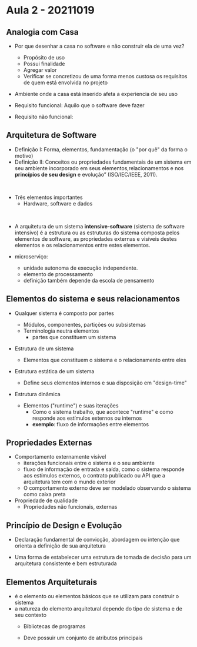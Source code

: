 # Aula 2 - 20211019 

## Analogia com Casa

- Por que desenhar a casa no software e não construir ela de uma vez?
    - Propósito de uso
    - Possui finalidade
    - Agregar valor
    - Verificar se concretizou de uma forma menos custosa os requisitos de quem está envolvida no projeto

- Ambiente onde a casa está inserido afeta a experiencia de seu uso


- Requisito funcional: Aquilo que o software deve fazer
- Requisito não funcional: 

## Arquitetura de Software
- Definição I: Forma, elementos, fundamentação (o "por quê" da forma o motivo)
- Definição II: Conceitos ou propriedades fundamentais de um sistema em seu ambiente incorporado em seus elementos,relacionamentos e nos **princípios de seu design** e evolução” (ISO/IEC/IEEE, 2011).

<br>

- Três elementos importantes
    - Hardware, software e dados

<br>

- A arquitetura de um sistema **intensive-software** (sistema de software intensivo) é a estrutura ou as estruturas do sistema composta pelos elementos de software, as propriedades externas e visíveis destes elementos e os relacionamentos entre estes elementos.

- microserviço:
    - unidade autonoma de execução independente.
    - elemento de processamento
    - definição também depende da escola de pensamento

## Elementos do sistema e seus relacionamentos
- Qualquer sistema é composto por partes
    - Módulos, componentes, partições ou subsistemas
    - Terminologia neutra elementos
        - partes que constituem um sistema

- Estrutura de um sistema
    - Elementos que constituem o sistema e o relacionamento entre eles

- Estrutura estática de um sistema
    - Define seus elementos internos e sua disposição em "design-time"

- Estrutura dinâmica
    - Elementos ("runtime") e suas iterações
        - Como o sistema trabalho, que acontece "runtime" e como responde aos estímulos externos ou internos
      - **exemplo**: fluxo de informações entre elementos

## Propriedades Externas
- Comportamento externamente visível
    - iterações funcionais entre o sistema e o seu ambiente
    - fluxo de informação de entrada e saída, como o sistema responde aos estímulos externos, o contrato publicado ou API que a arquitetura tem com o mundo exterior
    - O comportamento externo deve ser modelado observando o sistema como caixa preta
- Propriedade de qualidade
    - Propriedades não funcionais, externas


## Princípio de Design e Evolução
- Declaração fundamental de convicção, abordagem ou intenção que orienta a definição de sua arquitetura

- Uma forma de estabelecer uma estrutura de tomada de decisão para um arquitetura consistente e bem estruturada

## Elementos Arquiteturais
- é o elemento ou elementos básicos que se utilizam para construir o sistema
- a natureza do elemento arquitetural depende do tipo de sistema e de seu contexto
    - Bibliotecas de programas

  - Deve possuir um conjunto de atributos principais